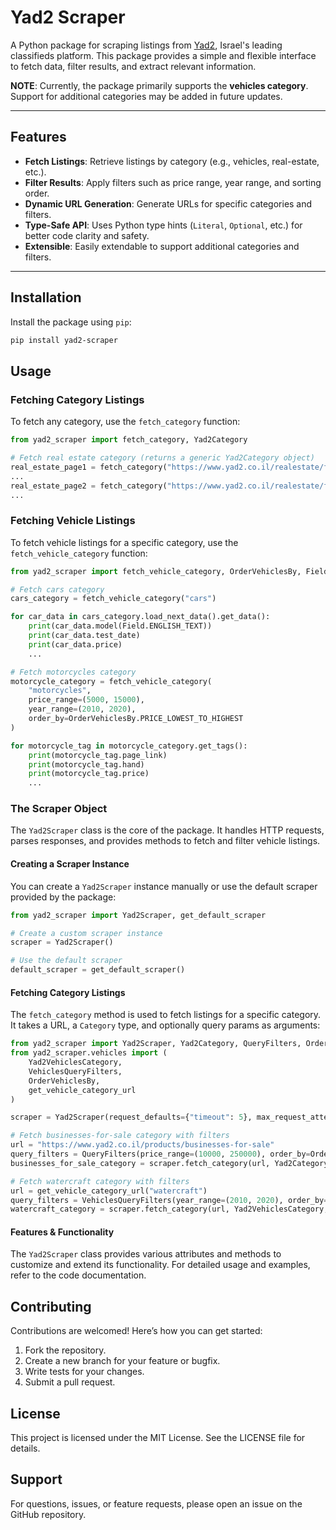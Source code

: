 # Yad2 Scraper

A Python package for scraping listings from [Yad2](https://www.yad2.co.il/), Israel's leading classifieds platform.
This package provides a simple and flexible interface to fetch data, filter results, and extract relevant information.

__NOTE__: Currently, the package primarily supports the **vehicles category**.
Support for additional categories may be added in future updates.

---

## Features

- **Fetch Listings**: Retrieve listings by category (e.g., vehicles, real-estate, etc.).
- **Filter Results**: Apply filters such as price range, year range, and sorting order.
- **Dynamic URL Generation**: Generate URLs for specific categories and filters.
- **Type-Safe API**: Uses Python type hints (`Literal`, `Optional`, etc.) for better code clarity and safety.
- **Extensible**: Easily extendable to support additional categories and filters.

---

## Installation

Install the package using `pip`:

```bash
pip install yad2-scraper
```

## Usage

### Fetching Category Listings

To fetch any category, use the `fetch_category` function:

```python
from yad2_scraper import fetch_category, Yad2Category

# Fetch real estate category (returns a generic Yad2Category object)
real_estate_page1 = fetch_category("https://www.yad2.co.il/realestate/forsale", page=1)
...
real_estate_page2 = fetch_category("https://www.yad2.co.il/realestate/forsale", page=2)
...
```

### Fetching Vehicle Listings

To fetch vehicle listings for a specific category, use the `fetch_vehicle_category` function:

```python
from yad2_scraper import fetch_vehicle_category, OrderVehiclesBy, Field

# Fetch cars category
cars_category = fetch_vehicle_category("cars")

for car_data in cars_category.load_next_data().get_data():
    print(car_data.model(Field.ENGLISH_TEXT))
    print(car_data.test_date)
    print(car_data.price)
    ...

# Fetch motorcycles category
motorcycle_category = fetch_vehicle_category(
    "motorcycles",
    price_range=(5000, 15000),
    year_range=(2010, 2020),
    order_by=OrderVehiclesBy.PRICE_LOWEST_TO_HIGHEST
)

for motorcycle_tag in motorcycle_category.get_tags():
    print(motorcycle_tag.page_link)
    print(motorcycle_tag.hand)
    print(motorcycle_tag.price)
    ...
```

### The Scraper Object

The `Yad2Scraper` class is the core of the package.
It handles HTTP requests, parses responses, and provides methods to fetch and filter vehicle listings.

#### Creating a Scraper Instance

You can create a `Yad2Scraper` instance manually or use the default scraper provided by the package:

```python
from yad2_scraper import Yad2Scraper, get_default_scraper

# Create a custom scraper instance
scraper = Yad2Scraper()

# Use the default scraper
default_scraper = get_default_scraper()
```

#### Fetching Category Listings

The `fetch_category` method is used to fetch listings for a specific category.
It takes a URL, a `Category` type, and optionally query params as arguments:

```python
from yad2_scraper import Yad2Scraper, Yad2Category, QueryFilters, OrderBy
from yad2_scraper.vehicles import (
    Yad2VehiclesCategory,
    VehiclesQueryFilters,
    OrderVehiclesBy,
    get_vehicle_category_url
)

scraper = Yad2Scraper(request_defaults={"timeout": 5}, max_request_attempts=3)

# Fetch businesses-for-sale category with filters
url = "https://www.yad2.co.il/products/businesses-for-sale"
query_filters = QueryFilters(price_range=(10000, 250000), order_by=OrderBy.PRICE_LOWEST_TO_HIGHEST)
businesses_for_sale_category = scraper.fetch_category(url, Yad2Category, params=query_filters)

# Fetch watercraft category with filters
url = get_vehicle_category_url("watercraft")
query_filters = VehiclesQueryFilters(year_range=(2010, 2020), order_by=OrderVehiclesBy.DATE)
watercraft_category = scraper.fetch_category(url, Yad2VehiclesCategory, params=query_filters)
```

#### Features & Functionality

The `Yad2Scraper` class provides various attributes and methods to customize and extend its functionality.
For detailed usage and examples, refer to the code documentation.

## Contributing

Contributions are welcomed! Here’s how you can get started:

1. Fork the repository.
2. Create a new branch for your feature or bugfix.
3. Write tests for your changes.
4. Submit a pull request.

## License

This project is licensed under the MIT License. See the LICENSE file for details.

## Support

For questions, issues, or feature requests, please open an issue on the GitHub repository.